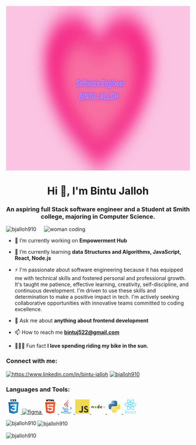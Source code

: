 <img align="center" alt="banner" width="800" height="450" src="./web_development.jpg">
<h1 align="center">Hi 👋, I'm Bintu Jalloh</h1>
<h3 align="center">An aspiring full Stack software engineer and a Student at Smith college, majoring in Computer Science.</h3>
<img align="right" alt="woman coding" width="400" src="https://media.giphy.com/media/7v9opQEsqFRAlYs6mq/giphy.gif">

<p align="left"> <img src="https://komarev.com/ghpvc/?username=bjalloh910&label=Profile%20views&color=0e75b6&style=flat" alt="bjalloh910" /> </p>

- 🔭 I’m currently working on **Empowerment Hub**

- 🌱 I’m currently learning **data Structures and Algorithms, JavaScript, React, Node.js**

- ⚡ I'm passionate about software engineering because it has equipped me with technical skills and fostered personal and professional growth. It's taught me patience, effective learning, creativity, self-discipline, and continuous development. I'm driven to use these skills and determination to make a positive impact in tech. I'm actively seeking collaborative opportunities with innovative teams committed to coding excellence.

- 💬 Ask me about **anything about frontend development**

- 📫 How to reach me **bintuj522@gmail.com**

- 🚴🏽‍♀️ Fun fact **I love spending riding my bike in the sun.**

<h3 align="left">Connect with me:</h3>
<p align="left">
<a href="https://linkedin.com/in/https://www.linkedin.com/in/bintu-jalloh" target="blank"><img align="center" src="https://raw.githubusercontent.com/rahuldkjain/github-profile-readme-generator/master/src/images/icons/Social/linked-in-alt.svg" alt="https://www.linkedin.com/in/bintu-jalloh" height="30" width="40" /></a>
<a href="https://www.leetcode.com/bjalloh910" target="blank"><img align="center" src="https://raw.githubusercontent.com/rahuldkjain/github-profile-readme-generator/master/src/images/icons/Social/leet-code.svg" alt="bjalloh910" height="30" width="40" /></a>
</p>

<h3 align="left">Languages and Tools:</h3>
<p align="left"> <a href="https://www.w3schools.com/css/" target="_blank" rel="noreferrer"> <img src="https://raw.githubusercontent.com/devicons/devicon/master/icons/css3/css3-original-wordmark.svg" alt="css3" width="40" height="40"/> </a> <a href="https://www.figma.com/" target="_blank" rel="noreferrer"> <img src="https://www.vectorlogo.zone/logos/figma/figma-icon.svg" alt="figma" width="40" height="40"/> </a> <a href="https://www.w3.org/html/" target="_blank" rel="noreferrer"> <img src="https://raw.githubusercontent.com/devicons/devicon/master/icons/html5/html5-original-wordmark.svg" alt="html5" width="40" height="40"/> </a> <a href="https://www.java.com" target="_blank" rel="noreferrer"> <img src="https://raw.githubusercontent.com/devicons/devicon/master/icons/java/java-original.svg" alt="java" width="40" height="40"/> </a> <a href="https://developer.mozilla.org/en-US/docs/Web/JavaScript" target="_blank" rel="noreferrer"> <img src="https://raw.githubusercontent.com/devicons/devicon/master/icons/javascript/javascript-original.svg" alt="javascript" width="40" height="40"/> </a> <a href="https://nodejs.org" target="_blank" rel="noreferrer"> <img src="https://raw.githubusercontent.com/devicons/devicon/master/icons/nodejs/nodejs-original-wordmark.svg" alt="nodejs" width="40" height="40"/> </a> <a href="https://www.python.org" target="_blank" rel="noreferrer"> <img src="https://raw.githubusercontent.com/devicons/devicon/master/icons/python/python-original.svg" alt="python" width="40" height="40"/> </a> <a href="https://reactjs.org/" target="_blank" rel="noreferrer"> <img src="https://raw.githubusercontent.com/devicons/devicon/master/icons/react/react-original-wordmark.svg" alt="react" width="40" height="40"/> </a> </p>

<p><img align="left" src="https://github-readme-stats.vercel.app/api/top-langs?username=bjalloh910&show_icons=true&locale=en&layout=compact" alt="bjalloh910" /></p>

<p>&nbsp;<img align="center" src="https://github-readme-stats.vercel.app/api?username=bjalloh910&show_icons=true&locale=en" alt="bjalloh910" /></p>

<p><img align="center" src="https://github-readme-streak-stats.herokuapp.com/?user=bjalloh910&" alt="bjalloh910" /></p>

